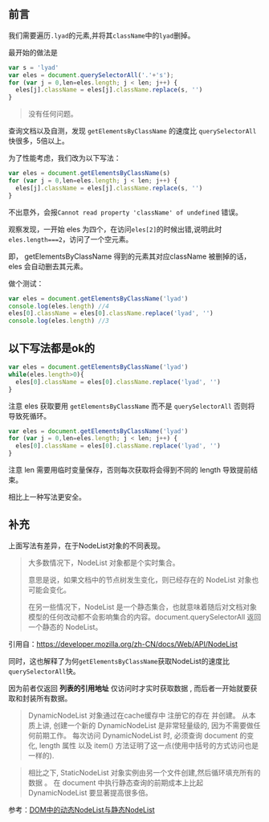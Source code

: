 ## 前言

我们需要遍历`.lyad`的元素,并将其`className`中的`lyad`删掉。 


<!--more-->


最开始的做法是

```js
var s = 'lyad'
var eles = document.querySelectorAll('.'+'s');
for (var j = 0,len=eles.length; j < len; j++) {
  eles[j].className = eles[j].className.replace(s, '')
}
```

> 没有任何问题。

查询文档以及自测，发现 `getElementsByClassName` 的速度比 `querySelectorAll` 快很多，5倍以上。

为了性能考虑，我们改为以下写法：

```js
var eles = document.getElementsByClassName(s)
for (var j = 0,len=eles.length; j < len; j++) {
  eles[j].className = eles[j].className.replace(s, '')
}
```

不出意外，会报`Cannot read property 'className' of undefined` 错误。

观察发现，一开始 eles 为四个，在访问`eles[2]`的时候出错,说明此时`eles.length===2`，访问了一个空元素。

即， getElementsByClassName 得到的元素其对应className 被删掉的话，eles 会自动删去其元素。

做个测试：

```js
var eles = document.getElementsByClassName('lyad')
console.log(eles.length) //4
eles[0].className = eles[0].className.replace('lyad', '')
console.log(eles.length) //3
```

## 以下写法都是ok的



```js
var eles = document.getElementsByClassName('lyad')
while(eles.length>0){
  eles[0].className = eles[0].className.replace('lyad', '')
}
```

注意 eles 获取要用 `getElementsByClassName` 而不是 `querySelectorAll` 否则将导致死循环。

```js
var eles = document.getElementsByClassName('lyad')
for (var j = 0,len=eles.length; j < len; j++) {
  eles[0].className = eles[0].className.replace('lyad', '')
}
```

注意 len 需要用临时变量保存，否则每次获取将会得到不同的 length 导致提前结束。

相比上一种写法更安全。

## 补充

上面写法有差异，在于NodeList对象的不同表现。

>大多数情况下，NodeList 对象都是个实时集合。
>
>意思是说，如果文档中的节点树发生变化，则已经存在的 NodeList 对象也可能会变化。
>
>在另一些情况下，NodeList 是一个静态集合，也就意味着随后对文档对象模型的任何改动都不会影响集合的内容。document.querySelectorAll 返回一个静态的 NodeList。

引用自：https://developer.mozilla.org/zh-CN/docs/Web/API/NodeList

同时，这也解释了为何`getElementsByClassName`获取NodeList的速度比`querySelectorAll`快。

因为前者仅返回 **列表的引用地址** 仅访问时才实时获取数据 , 而后者一开始就要获取和封装所有数据。

>DynamicNodeList 对象通过在cache缓存中 注册它的存在 并创建。 从本质上讲, 创建一个新的 DynamicNodeList 是非常轻量级的, 因为不需要做任何前期工作。 每次访问 DynamicNodeList 时, 必须查询 document 的变化, length 属性 以及 item() 方法证明了这一点(使用中括号的方式访问也是一样的).

>相比之下, StaticNodeList 对象实例由另一个文件创建,然后循环填充所有的数据 。 在 document 中执行静态查询的前期成本上比起 DynamicNodeList 要显著提高很多倍。

参考：<a href="https://blog.csdn.net/renfufei/article/details/41088521">DOM中的动态NodeList与静态NodeList</a>
